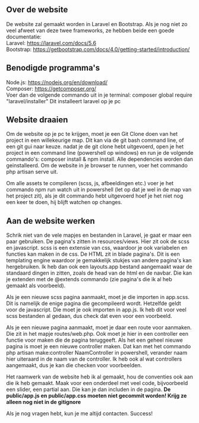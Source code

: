 ## Over de website
De website zal gemaakt worden in Laravel en Bootstrap. Als je nog niet zo veel afweet van deze twee frameworks, ze hebben beide een goede documentatie: <br>
Laravel: https://laravel.com/docs/5.6 <br>
Bootstrap: https://getbootstrap.com/docs/4.0/getting-started/introduction/

## Benodigde programma's
Node.js: https://nodejs.org/en/download/ <br>
Composer: https://getcomposer.org/ <br>
Voer dan de volgende commando uit in je terminal: composer global require "laravel/installer" Dit installeert laravel op je pc

## Website draaien
Om de website op je pc te krijgen, moet je een Git Clone doen van het project in een willekeurige map. 
Dit kan via de git bash command line, of een git gui naar keuze. nadat je de git clone hebt uitgevoerd, 
open je het project in een command line (powershell op windows) en run je de volgende commando's: composer install & npm install. 
Alle dependencies worden dan geinstalleerd. Om de website in je browser te runnen, voer het commando php artisan serve uit. <br>

Om alle assets te compileren (scss, js, afbeeldingen etc.) voer je het commando npm run watch uit in powershell (let op dat je wel in de map van het project zit), als je dit commando hebt uitgevoerd hoef je het niet nog een keer te doen, hij blijft watchen op changes.

## Aan de website werken
Schrik niet van de vele mapjes en bestanden in Laravel, je gaat er maar een paar gebruiken. De pagina's zitten in resources/views. Hier zit ook de scss en javascript. scss is een extensie van css, waardoor je ook variabelen en functies kan maken in de css. De HTML zit in blade pagina's. Dit is een templating engine waardoor je gemakkelijk stukjes van andere pagina's kan hergebruiken. Ik heb dan ook een layouts.app bestand aangemaakt waar de standaard dingen in zitten, zoals de head van de html en de navbar. Die kan je extenden met de @extends commando (zie pagina's die ik al heb gemaakt als voorbeeld). <br>

Als je een nieuwe scss pagina aanmaakt, moet je die importen in app.scss. Dit is namelijk de enige pagina die gecompileerd wordt. Hetzelfde geldt voor de javascript. Die moet je ook importen in app.js. Ik heb dit voor veel scss bestanden al gedaan, dus check dat even voor een voorbeeld.<br>

Als je een nieuwe pagina aanmaakt, moet je daar een route voor aanmaken. Die zit in het mapje routes/web.php. Ook moet je hier in een controller een functie voor maken die de pagina teruggeeft. Als het een geheel nieuwe pagina is moet je een nieuwe controller maken. Dat kan met het commando php artisan make:controller NaamController in powershell, verander naam hier uiteraard in de naam van de controller. Ik heb ook al wat controllers aangemaakt, dus je kan die checken voor voorbeelden. <br>

Het raamwerk van de website heb ik al gemaakt, hou de conventies ook aan die ik heb gemaakt. Maak voor een onderdeel met veel code, bijvoorbeeld een slider, een partial aan. Die kan je dan includen in de pagina. <strong> De public/app.js en public/app.css moeten niet gecommit worden! Krijg ze alleen nog niet in de gitignore</strong><br>

Als je nog vragen hebt, kun je me altijd contacten. Success!


